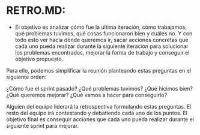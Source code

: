 # RETRO.MD:
- El objetivo es analizar cómo fue la última iteración, cómo trabajamos, qué problemas tuvimos, qué cosas funcionaron bien y cuáles no. Y con todo esto ver hacia dónde queremos ir, sacar acciones concretas que cada uno pueda realizar durante la siguiente iteración para solucionar los problemas encontrados, mejorar la forma de trabajo y conseguir el objetivo propuesto.

Para ello, podemos simplificar la reunión planteando estas preguntas en el siguiente orden:

¿Cómo fue el sprint pasado?
¿Qué problemas tuvimos?
¿Qué hicimos bien?
¿Qué queremos mejorar?
¿Qué vamos a hacer para conseguirlo?

Alguien del equipo liderará la retrospectiva formulando estas preguntas. El resto del equipo irá contestando y debatiendo cada uno de los puntos. El objetivo final es conseguir acciones que cada uno pueda realizar durante el siguiente sprint para mejorar.
